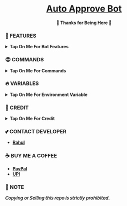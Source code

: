 <h1 align="center">
 <b><a href="" target="/blank">Auto Approve Bot</a>
</h1>

<p align="center">🩷 Thanks for Being Here 🩷</p>



### 🥰 FEATURES

<details><summary>Tap On Me For Bot Features</summary>

 - I can automatically approve join request in channel Or groups. 
 
 - Just add me with add members permission in your channel Or group.

- Fully modified repo
- Force Sub available
- Broadcast available

- Deploy To Koyeb + Heroku + Railway + Render + VPS + Okteto

- Developer Service 24x7.
</details>

### 😍 COMMANDS

<b><details><summary>Tap On Me For Commands</summary>
```
start - Check Bot Alive.
stats - Check Bot Status.
broadcast - Broadcast Massage Send All Users In Bot.
restart - Send Message All Users In Bot & Bot Restart & Re-Deploy Server.
```
</b>
</details>

### 🔥 VARIABLES

<details><summary>Tap On Me For Environment Variable</summary>

  - `API_ID` - Your Telegram API ID.Get it [Here](https://youtu.be/RdMY6Lqfi9w)
  - `API_HASH` - Your Telegram API HASH.Get it [Here](https://youtu.be/RdMY6Lqfi9w))
  - `DB_URL` - Mongodb [Database](https://youtu.be/pMJpHoiu1go)
  - `DB_NAME` - Add Mongodb Database Name.
  - `BOT_USERNAME` - Add Bot Username.
  - `BOT_TOKEN` - Get From [BotFather](https://youtu.be/aJILCCXfNVM)
  - `LOG_CHANNEL` - Bot Logs Sending Channel. If You Don't Need This To Remove This Variable In Your Server
  - `ADMIN` - bot owners Id/ ids ( for broadcast and stats cmds). for multiple use space.
</details>

### 🥳 CREDIT

<details><summary>Tap On Me For Credit</summary>


💝 [CodeXBots](https://github.com/CodeXBots)

💞[RknDeveloper](https://github.com/RknDeveloper)
</details>

### 💕 CONTACT DEVELOPER

- [Rahul](https://telegram.me/CodeXBro)

### ☕ BUY ME A COFFEE
- [PayPal](https://paypal.me/RahulReviews)
- [UPI](https://codexbots.github.io/Donate)

### 📌 NOTE

𝘊𝘰𝘱𝘺𝘪𝘯𝘨 𝘰𝘳 𝘚𝘦𝘭𝘭𝘪𝘯𝘨 𝘵𝘩𝘪𝘴 𝘳𝘦𝘱𝘰 𝘪𝘴 𝘴𝘵𝘳𝘪𝘤𝘵𝘭𝘺 𝘱𝘳𝘰𝘩𝘪𝘣𝘪𝘵𝘦𝘥.</b>
